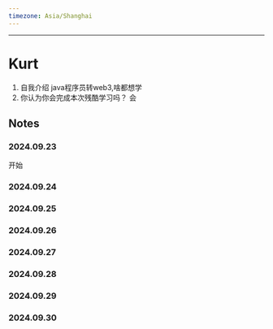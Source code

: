 ```yaml
---
timezone: Asia/Shanghai
---
```


---

# Kurt

1. 自我介绍
java程序员转web3,啥都想学
2. 你认为你会完成本次残酷学习吗？
   会
## Notes

<!-- Content_START -->
### 2024.09.23
开始
### 2024.09.24

### 2024.09.25

### 2024.09.26

### 2024.09.27

### 2024.09.28

### 2024.09.29

### 2024.09.30

<!-- Content_END -->
